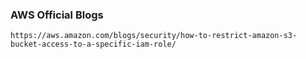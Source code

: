 ### AWS Official Blogs
```
https://aws.amazon.com/blogs/security/how-to-restrict-amazon-s3-bucket-access-to-a-specific-iam-role/
```